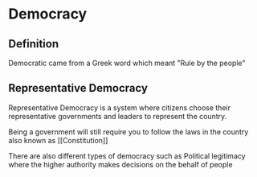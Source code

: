 # Democracy
## Definition
Democratic came from a Greek word which meant "Rule by the people"

## Representative Democracy

Representative Democracy is a system where citizens choose their representative governments and leaders to represent the country.

Being a government will still require you to follow the laws in the country also known as [[Constitution]]


There are also different types of democracy such as Political legitimacy where the higher authority makes decisions on the behalf of people